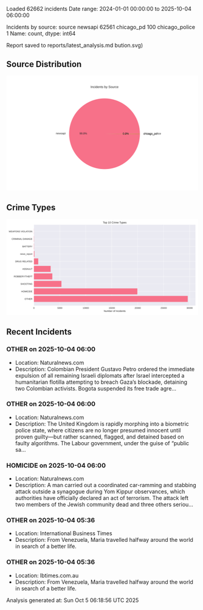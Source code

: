 
Loaded 62662 incidents
Date range: 2024-01-01 00:00:00 to 2025-10-04 06:00:00

Incidents by source:
source
newsapi           62561
chicago_pd          100
chicago_police        1
Name: count, dtype: int64

Report saved to reports/latest_analysis.md
bution.svg)

## Source Distribution
![Source Distribution](images/source_distribution.svg)

## Crime Types
![Crime Types](images/crime_types.svg)

## Recent Incidents

### OTHER on 2025-10-04 06:00
- Location: Naturalnews.com
- Description: Colombian President Gustavo Petro ordered the immediate expulsion of all remaining Israeli diplomats after Israel intercepted a humanitarian flotilla attempting to breach Gaza’s blockade, detaining two Colombian activists. Bogota suspended its free trade agre…


### OTHER on 2025-10-04 06:00
- Location: Naturalnews.com
- Description: The United Kingdom is rapidly morphing into a biometric police state, where citizens are no longer presumed innocent until proven guilty—but rather scanned, flagged, and detained based on faulty algorithms. The Labour government, under the guise of “public sa…


### HOMICIDE on 2025-10-04 06:00
- Location: Naturalnews.com
- Description: A man carried out a coordinated car-ramming and stabbing attack outside a synagogue during Yom Kippur observances, which authorities have officially declared an act of terrorism. The attack left two members of the Jewish community dead and three others seriou…


### OTHER on 2025-10-04 05:36
- Location: International Business Times
- Description: From Venezuela, Maria travelled halfway around the world in search of a better life.


### OTHER on 2025-10-04 05:36
- Location: Ibtimes.com.au
- Description: From Venezuela, Maria travelled halfway around the world in search of a better life.

Analysis generated at: Sun Oct  5 06:18:56 UTC 2025
